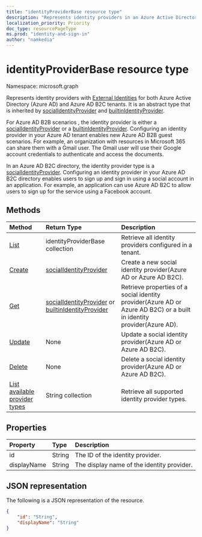 ```yaml
---
title: "identityProviderBase resource type"
description: "Represents identity providers in an Azure Active Directory tenant and an Azure AD B2C tenant."
localization_priority: Priority
doc_type: resourcePageType
ms.prod: "identity-and-sign-in"
author: "namkedia"
---
```


# identityProviderBase resource type
Namespace: microsoft.graph

Represents identity providers with [External Identities](/azure/active-directory/external-identities/) for both Azure Active Directory (Azure AD) and Azure AD B2C tenants. It is an abstract type that is inherited by [socialIdentityProvider](../resources/socialidentityprovider.md) and [builtinIdentityProvider](../resources/builtinidentityprovider.md).

For Azure AD B2B scenarios , the identity provider is either a [socialIdentityProvider](../resources/socialidentityprovider.md) or a [builtinIdentityProvider](../resources/builtinidentityprovider.md). Configuring an identity provider in your Azure AD tenant enables new Azure AD B2B guest scenarios. For example, an organization with resources in Microsoft 365 can share them with a Gmail user. The Gmail user will use their Google account credentials to authenticate and access the documents.

In an Azure AD B2C directory, the identity provider type is a [socialIdentityProvider](../resources/socialidentityprovider.md). Configuring an identity provider in your Azure AD B2C directory enables users to sign up and sign in using a social account in an application. For example, an application can use Azure AD B2C to allow users to sign up for the service using a Facebook account.

## Methods

| Method       | Return Type  |Description|
|:---------------|:--------|:----------|
|[List](../api/identitycontainer-list-identityproviders.md)|identityProviderBase collection|Retrieve all identity providers configured in a tenant.|
|[Create](../api/identitycontainer-post-identityproviders.md)|[socialIdentityProvider](../resources/socialidentityprovider.md)|Create a new social identity provider(Azure AD or Azure AD B2C).|
|[Get](../api/identityproviderbase-get.md) |[socialIdentityProvider](../resources/socialidentityprovider.md) or [builtinIdentityProvider](../resources/builtinidentityprovider.md)|Retrieve properties of a social identity provider(Azure AD or Azure AD B2C) or a built in identity provider(Azure AD).|
|[Update](../api/identityproviderbase-update.md)|None|Update a social identity provider(Azure AD or Azure AD B2C).|
|[Delete](../api/identityproviderbase-delete.md)|None|Delete a social identity provider(Azure AD or Azure AD B2C).|
|[List available provider types](../api/identityproviderbase-availableprovidertypes.md)|String collection|Retrieve all supported identity provider types.|

## Properties

|Property|Type|Description|
|:---------------|:--------|:----------|
|id|String|The ID of the identity provider.|
|displayName|String|The display name of the identity provider.|

## JSON representation

The following is a JSON representation of the resource.

<!-- {
  "blockType": "resource",
  "@odata.type": "microsoft.graph.identityProviderBase"
} -->

```json
{
    "id": "String",
    "displayName": "String"
}
```
